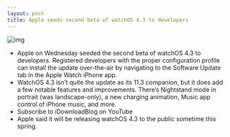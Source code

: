 ```yaml
---
layout: post
title: Apple seeds second beta of watchOS 4.3 to developers
---
```

![img](http://media.idownloadblog.com/wp-content/uploads/2018/01/Everything-New-in-watchOS-4.3.jpg)
* Apple on Wednesday seeded the second beta of watchOS 4.3 to developers. Registered developers with the proper configuration profile can install the update over-the-air by navigating to the Software Update tab in the Apple Watch iPhone app.
* WatchOS 4.3 isn’t quite the update as its 11.3 companion, but it does add a few notable features and improvements. There’s Nightstand mode in portrait (was landscape-only), a new charging animation, Music app control of iPhone music, and more.
* Subscribe to iDownloadBlog on YouTube
* Apple said it will be releasing watchOS 4.3 to the public sometime this spring.


